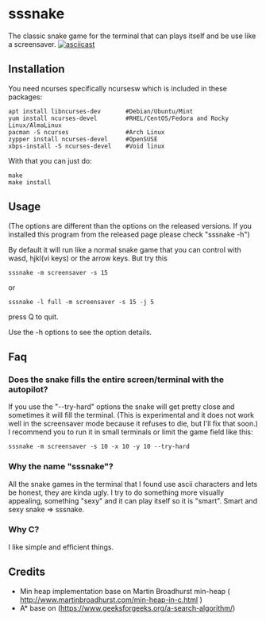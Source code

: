 # sssnake
The classic snake game for the terminal that can plays itself and be use like a screensaver.
[![asciicast](https://asciinema.org/a/477685.svg)](https://asciinema.org/a/477685)
## Installation

You need ncurses specifically ncursesw which is included in these packages:

```
apt install libncurses-dev       #Debian/Ubuntu/Mint
yum install ncurses-devel        #RHEL/CentOS/Fedora and Rocky Linux/AlmaLinux
pacman -S ncurses                #Arch Linux
zypper install ncurses-devel     #OpenSUSE 
xbps-install -S ncurses-devel    #Void linux
```

With that you can just do:


```
make
make install
```


## Usage

(The options are different than the options on the released versions. If you installed this program from the released page please check "sssnake -h")

By default it will run like a normal snake game that you can control with wasd, hjkl(vi keys) or the arrow keys.
But try this

```
sssnake -m screensaver -s 15
```

or

```
sssnake -l full -m screensaver -s 15 -j 5

```
press Q to quit.

Use the -h options to see the option details.

## Faq

### Does the snake fills the entire screen/terminal with the autopilot?
  If you use the "--try-hard" options the snake will get pretty close and sometimes it will fill the terminal.
  (This is experimental and it does not work well in the screensaver mode because it refuses to die, but I'll fix that soon.)
  I recommend you to run it in small terminals or limit the game field like this:
  ```
  sssnake -m screensaver -s 10 -x 10 -y 10 --try-hard
  ```
### Why the name "sssnake"?
   All the snake games in the terminal that I found use ascii characters and lets be honest, they are kinda ugly. 
   I try to do something more visually appealing, something "sexy" and it can play itself so it is "smart". 
   Smart and sexy snake => sssnake.
### Why C?
  I like simple and efficient things.



## Credits

- Min heap implementation base on Martin Broadhurst min-heap ( http://www.martinbroadhurst.com/min-heap-in-c.html ) 
- A\* base on (https://www.geeksforgeeks.org/a-search-algorithm/)
